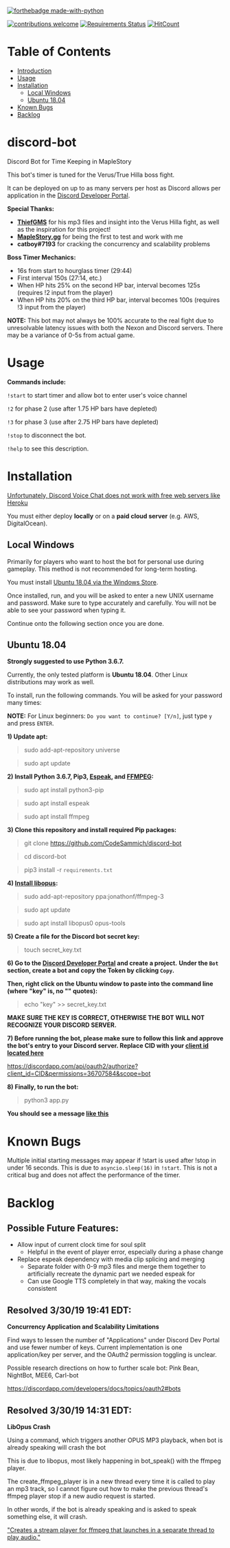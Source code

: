 [![forthebadge made-with-python](http://ForTheBadge.com/images/badges/made-with-python.svg)](https://www.python.org/)

[![contributions welcome](https://img.shields.io/badge/contributions-welcome-brightgreen.svg?style=flat)](https://github.com/dwyl/esta/issues)
[![Requirements Status](https://requires.io/github/CodeSammich/discord-bot/requirements.svg?branch=master)](https://requires.io/github/CodeSammich/discord-bot/requirements/?branch=master)
[![HitCount](http://hits.dwyl.io/codesammich/discord-bot.svg)](http://hits.dwyl.io/codesammich/discord-bot)

# Table of Contents
  * [Introduction](#discord-bot)
  * [Usage](#usage)
  * [Installation](#installation)
    * [Local Windows](#local-windows)
    * [Ubuntu 18.04](#ubuntu-1804)
  * [Known Bugs](#known-bugs)
  * [Backlog](#backlog)

# discord-bot
Discord Bot for Time Keeping in MapleStory

This bot's timer is tuned for the Verus/True Hilla boss fight.

It can be deployed on up to as many servers per host as Discord allows per application in the [Discord Developer Portal](https://discordapp.com/developers/applications/).

**Special Thanks:**
- **[ThiefGMS](https://www.youtube.com/channel/UCzCehIR4x1NHz67pOLsODmw)** for his mp3 files and insight into the Verus Hilla fight, as well as the inspiration for this project!
- **[MapleStory.gg](https://maplestory.gg/)** for being the first to test and work with me
- **catboy#7193** for cracking the concurrency and scalability problems

**Boss Timer Mechanics:**
- 16s from start to hourglass timer (29:44)
- First interval 150s (27:14, etc.)
- When HP hits 25% on the second HP bar, interval becomes 125s  (requires !2 input from the player)
- When HP hits 20% on the third HP bar, interval becomes 100s   (requires !3 input from the player)

**NOTE:**
This bot may not always be 100% accurate to the real fight due to unresolvable latency issues with both the Nexon and Discord servers. There may be a variance of 0-5s from actual game.

# Usage
**Commands include:**

`!start` to start timer and allow bot to enter user's voice channel

`!2` for phase 2 (use after 1.75 HP bars have depleted)

`!3` for phase 3 (use after 2.75 HP bars have depleted)

`!stop` to disconnect the bot.

`!help` to see this description.

# Installation
[Unfortunately, Discord Voice Chat does not work with free web servers like Heroku](https://stackoverflow.com/questions/53074580/discord-py-opus-heroku-issues) 

You must either deploy **locally** or on a **paid cloud server** (e.g. AWS, DigitalOcean).

## Local Windows
Primarily for players who want to host the bot for personal use during gameplay. This method is not recommended for long-term hosting.

You must install [Ubuntu 18.04 via the Windows Store](https://www.microsoft.com/en-us/p/ubuntu-1804-lts/9n9tngvndl3q?activetab=pivot:overviewtab). 

Once installed, run, and you will be asked to enter a new UNIX username and password. Make sure to type accurately and carefully. You will not be able to see your password when typing it.

Continue onto the following section once you are done.

## Ubuntu 18.04
**Strongly suggested to use Python 3.6.7.**

Currently, the only tested platform is **Ubuntu 18.04**. Other Linux distributions may work as well.

To install, run the following commands. You will be asked for your password many times:

**NOTE:** For Linux beginners: `Do you want to continue? [Y/n]`, just type `y` and press `ENTER`.

**1) Update apt:**

> sudo add-apt-repository universe

> sudo apt update

**2) Install Python 3.6.7, Pip3, [Espeak](http://espeak.sourceforge.net/), and [FFMPEG](https://linuxize.com/post/how-to-install-ffmpeg-on-ubuntu-18-04/):**

> sudo apt install python3-pip

> sudo apt install espeak

> sudo apt install ffmpeg

**3) Clone this repository and install required Pip packages:**

> git clone https://github.com/CodeSammich/discord-bot

> cd discord-bot

> pip3 install -r `requirements.txt`

**4) [Install libopus](http://ubuntuhandbook.org/index.php/2017/06/install-opus-1-2-audio-library-in-ubuntu-16-04-14-04/):**
> sudo add-apt-repository ppa:jonathonf/ffmpeg-3

> sudo apt update

> sudo apt install libopus0 opus-tools

**5) Create a file for the Discord bot secret key:**

> touch secret_key.txt

**6) Go to the [Discord Developer Portal](https://discordapp.com/developers/applications/) and create a project.**
**Under the `Bot` section, create a bot and copy the Token by clicking `Copy`.**

**Then, right click on the Ubuntu window to paste into the command line (where "key" is, no "" quotes):**
  
> echo "key" >> secret_key.txt

**MAKE SURE THE KEY IS CORRECT, OTHERWISE THE BOT WILL NOT RECOGNIZE YOUR DISCORD SERVER.**

**7) Before running the bot, please make sure to follow this link and approve the bot's entry to your Discord server. Replace CID with your [client id located here](http://prntscr.com/n4z8ts)**

https://discordapp.com/api/oauth2/authorize?client_id=CID&permissions=36707584&scope=bot

**8) Finally, to run the bot:**

> python3 app.py

**You should see a message [like this](http://prntscr.com/n4yrzt)**

# Known Bugs
Multiple initial starting messages may appear if !start is used after !stop in under 16 seconds. This is due to `asyncio.sleep(16)` in `!start`. This is not a critical bug and does not affect the performance of the timer. 

# Backlog
## Possible Future Features:
 - Allow input of current clock time for soul split
    - Helpful in the event of player error, especially during a phase change
 - Replace espeak dependency with media clip splicing and merging
    - Separate folder with 0-9 mp3 files and merge them together to artificially recreate the dynamic part we needed espeak for
    - Can use Google TTS completely in that way, making the vocals consistent
    
## Resolved 3/30/19 19:41 EDT:
**Concurrency Application and Scalability Limitations**

Find ways to lessen the number of "Applications" under Discord Dev Portal and use fewer number of keys. Current implementation is one application/key per server, and the OAuth2 permission toggling is unclear.

Possible research directions on how to further scale bot: Pink Bean, NightBot, MEE6, Carl-bot

https://discordapp.com/developers/docs/topics/oauth2#bots

## Resolved 3/30/19 14:31 EDT: 
**LibOpus Crash**

Using a command, which triggers another OPUS MP3 playback, when bot is already speaking will crash the bot

This is due to libopus, most likely happening in bot_speak() with the ffmpeg player.

The create_ffmpeg_player is in a new thread every time it is called to play an mp3 track, so I cannot figure out
how to make the previous thread's ffmpeg player stop if a new audio request is started.

In other words, if the bot is already speaking and is asked to speak something else, it will crash.

["Creates a stream player for ffmpeg that launches in a separate thread to play audio."](https://discordpy.readthedocs.io/en/latest/api.html#discord.VoiceClient.create_ffmpeg_player)
